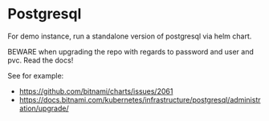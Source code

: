 # Postgresql

For demo instance, run a standalone version of postgresql via helm chart.

BEWARE when upgrading the repo with regards to password and user and pvc.
Read the docs!

See for example:

- <https://github.com/bitnami/charts/issues/2061>
- <https://docs.bitnami.com/kubernetes/infrastructure/postgresql/administration/upgrade/>
